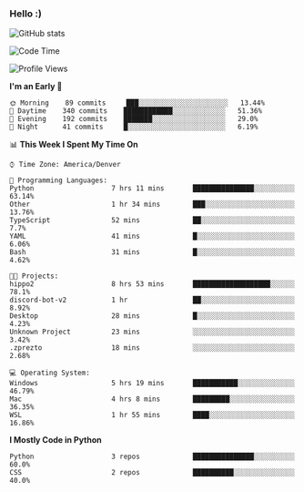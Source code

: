 ### Hello :)

![GitHub stats](https://github-readme-stats.vercel.app/api?username=neverabsolute&count_private=true&include_all_commits=true&bg_color=0D1117&text_color=F3F3F3&title_color=E1E1E1)

<!--START_SECTION:waka-->
![Code Time](http://img.shields.io/badge/Code%20Time-513%20hrs%2033%20mins-blue)

![Profile Views](http://img.shields.io/badge/Profile%20Views-19-blue)

**I'm an Early 🐤** 

```text
🌞 Morning    89 commits     ███░░░░░░░░░░░░░░░░░░░░░░   13.44% 
🌆 Daytime    340 commits    ████████████░░░░░░░░░░░░░   51.36% 
🌃 Evening    192 commits    ███████░░░░░░░░░░░░░░░░░░   29.0% 
🌙 Night      41 commits     █░░░░░░░░░░░░░░░░░░░░░░░░   6.19%

```


📊 **This Week I Spent My Time On** 

```text
⌚︎ Time Zone: America/Denver

💬 Programming Languages: 
Python                   7 hrs 11 mins       ███████████████░░░░░░░░░░   63.14% 
Other                    1 hr 34 mins        ███░░░░░░░░░░░░░░░░░░░░░░   13.76% 
TypeScript               52 mins             ██░░░░░░░░░░░░░░░░░░░░░░░   7.7% 
YAML                     41 mins             █░░░░░░░░░░░░░░░░░░░░░░░░   6.06% 
Bash                     31 mins             █░░░░░░░░░░░░░░░░░░░░░░░░   4.62%

🐱‍💻 Projects: 
hippo2                   8 hrs 53 mins       ███████████████████░░░░░░   78.1% 
discord-bot-v2           1 hr                ██░░░░░░░░░░░░░░░░░░░░░░░   8.92% 
Desktop                  28 mins             █░░░░░░░░░░░░░░░░░░░░░░░░   4.23% 
Unknown Project          23 mins             ░░░░░░░░░░░░░░░░░░░░░░░░░   3.42% 
.zprezto                 18 mins             ░░░░░░░░░░░░░░░░░░░░░░░░░   2.68%

💻 Operating System: 
Windows                  5 hrs 19 mins       ███████████░░░░░░░░░░░░░░   46.79% 
Mac                      4 hrs 8 mins        █████████░░░░░░░░░░░░░░░░   36.35% 
WSL                      1 hr 55 mins        ████░░░░░░░░░░░░░░░░░░░░░   16.86%

```

**I Mostly Code in Python** 

```text
Python                   3 repos             ███████████████░░░░░░░░░░   60.0% 
CSS                      2 repos             ██████████░░░░░░░░░░░░░░░   40.0%

```



<!--END_SECTION:waka-->

